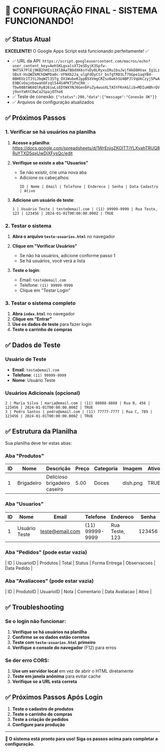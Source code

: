 # 🎉 CONFIGURAÇÃO FINAL - SISTEMA FUNCIONANDO!

## ✅ Status Atual

**EXCELENTE!** O Google Apps Script está funcionando perfeitamente! ✅

- ✅ URL da API: `https://script.googleusercontent.com/macros/echo?user_content_key=AehSKLgxalsXT2eSDyjK3Spfw-9HTSk7PlEj9KB2hHIs13XlBAaTBOdXK6sYvDy0LRyxuIRu1buJwjfAkD8HVax_Ig1LzSBsX-HsQWZkMChDWPDa0c-VFNXb2Ja_ulgFdOyCtr_bsfgTRD3Lf7bGpe1aqYB4-0BHEUz1TJtLJbqWZl3STg_OX1WubeKJppB5XVmgCRZso6wkhSU4BPJlVqUkCzyj5PwAE9BCvOajnbowahOFzql544S4PKT1PnCRH_-Tbw08BtW68QlRyB26iwLsEDtWXYNJ6GenbFuZy4wuoXLTA5YFKnk&lib=MDIuHBhrQVj9xnYaRtC0wCa2SpajOThe6`
- ✅ Teste de conexão: `{"status":200,"data":{"message":"Conexão OK"}}`
- ✅ Arquivos de configuração atualizados

## ✅ Próximos Passos

### 1. Verificar se há usuários na planilha

1. **Acesse a planilha**: https://docs.google.com/spreadsheets/d/1WrEnjgZKOITTiYLXyahTRUQ8RuYTXD5qxUwDjXFysQc/edit

2. **Verifique se existe a aba "Usuarios"**
   - Se não existir, crie uma nova aba
   - Adicione os cabeçalhos:
     ```
     ID | Nome | Email | Telefone | Endereco | Senha | Data Cadastro | Ativo
     ```

3. **Adicione um usuário de teste**:
   ```
   1 | Usuário Teste | teste@email.com | (11) 99999-9999 | Rua Teste, 123 | 123456 | 2024-01-01T00:00:00.000Z | TRUE
   ```

### 2. Testar o sistema

1. **Abra o arquivo `teste-usuarios.html`** no navegador
2. **Clique em "Verificar Usuários"**
   - Se não há usuários, adicione conforme passo 1
   - Se há usuários, você verá a lista

3. **Teste o login**:
   - Email: `teste@email.com`
   - Telefone: `(11) 99999-9999`
   - Clique em "Testar Login"

### 3. Testar o sistema completo

1. **Abra `index.html`** no navegador
2. **Clique em "Entrar"**
3. **Use os dados de teste** para fazer login
4. **Teste o carrinho de compras**

## ✅ Dados de Teste

### Usuário de Teste
- **Email**: `teste@email.com`
- **Telefone**: `(11) 99999-9999`
- **Nome**: Usuário Teste

### Usuários Adicionais (opcional)
```
2 | Maria Silva | maria@email.com | (11) 88888-8888 | Rua B, 456 | 123456 | 2024-01-01T00:00:00.000Z | TRUE
3 | Pedro Santos | pedro@email.com | (11) 77777-7777 | Rua C, 789 | 123456 | 2024-01-01T00:00:00.000Z | TRUE
```

## ✅ Estrutura da Planilha

Sua planilha deve ter estas abas:

### Aba "Produtos"
| ID | Nome | Descrição | Preço | Categoria | Imagem | Ativo | Data Cadastro |
|----|------|-----------|-------|-----------|--------|-------|---------------|
| 1 | Brigadeiro | Delicioso brigadeiro caseiro | 5.00 | Doces | dish.png | TRUE | 2024-01-01T00:00:00.000Z |

### Aba "Usuarios"
| ID | Nome | Email | Telefone | Endereco | Senha | Data Cadastro | Ativo |
|----|------|-------|----------|----------|-------|---------------|-------|
| 1 | Usuário Teste | teste@email.com | (11) 99999-9999 | Rua Teste, 123 | 123456 | 2024-01-01T00:00:00.000Z | TRUE |

### Aba "Pedidos" (pode estar vazia)
| ID | UsuarioID | Produtos | Total | Status | Forma Entrega | Observacoes | Data Pedido |

### Aba "Avaliacoes" (pode estar vazia)
| ID | ProdutoID | UsuarioID | Nota | Comentario | Data Avaliacao | Ativo |

## ✅ Troubleshooting

### Se o login não funcionar:

1. **Verifique se há usuários na planilha**
2. **Confirme se os dados estão corretos**
3. **Teste com `teste-usuarios.html` primeiro**
4. **Verifique o console do navegador** (F12) para erros

### Se der erro CORS:

1. **Use um servidor local** em vez de abrir o HTML diretamente
2. **Teste em janela anônima** para evitar cache
3. **Verifique se a URL está correta**

## ✅ Próximos Passos Após Login

1. **Teste o cadastro de produtos**
2. **Teste o carrinho de compras**
3. **Teste a criação de pedidos**
4. **Configure para produção**

---

**🎯 O sistema está pronto para uso! Siga os passos acima para completar a configuração.** 